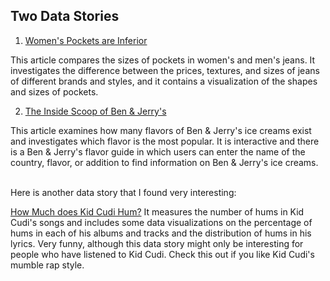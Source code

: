 ## Two Data Stories

1. [Women's Pockets are Inferior](https://pudding.cool/2018/08/pockets/)

This article compares the sizes of pockets in women's and men's jeans. It investigates the difference between the prices, textures, and sizes of jeans of different brands and styles, and it contains a visualization of the shapes and sizes of pockets.

2. [The Inside Scoop of Ben & Jerry's](https://benjerry.heshlindsdataviz.com/)

This article examines how many flavors of Ben & Jerry's ice creams exist and investigates which flavor is the most popular. It is interactive and there is a Ben & Jerry's flavor guide in which users can enter the name of the country, flavor, or addition to find information on Ben & Jerry's ice creams.

</br>
Here is another data story that I found very interesting:

[How Much does Kid Cudi Hum?](https://connorrothschild.github.io/cudi-hums/)
It measures the number of hums in Kid Cudi's songs and includes some data visualizations on the percentage of hums in each of his albums and tracks and the distribution of hums in his lyrics. Very funny, although this data story might only be interesting for people who have listened to Kid Cudi. Check this out if you like Kid Cudi's mumble rap style.
